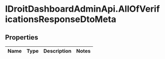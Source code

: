 # IDroitDashboardAdminApi.AllOfVerificationsResponseDtoMeta

## Properties
Name | Type | Description | Notes
------------ | ------------- | ------------- | -------------
